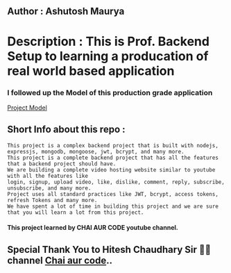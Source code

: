 ## Author : Ashutosh Maurya

# Description : This is Prof. Backend Setup to learning a producation of real world based application

### I followed up the Model of this production grade application 
[Project Model](https://app.eraser.io/workspace/YtPqZ1VogxGy1jzIDkzj)

## Short Info about this repo : 
    This project is a complex backend project that is built with nodejs, expressjs, mongodb, mongoose, jwt, bcrypt, and many more. 
    This project is a complete backend project that has all the features that a backend project should have. 
    We are building a complete video hosting website similar to youtube with all the features like 
    login, signup, upload video, like, dislike, comment, reply, subscribe, unsubscribe, and many more.
    Project uses all standard practices like JWT, bcrypt, access tokens, refresh Tokens and many more. 
    We have spent a lot of time in building this project and we are sure that you will learn a lot from this project.

#### This project learned by CHAI AUR CODE youtube channel.
 
 ## Special Thank You to Hitesh Chaudhary Sir 🙏🏻 channel [Chai aur code](https://www.youtube.com/@chaiaurcode)..
